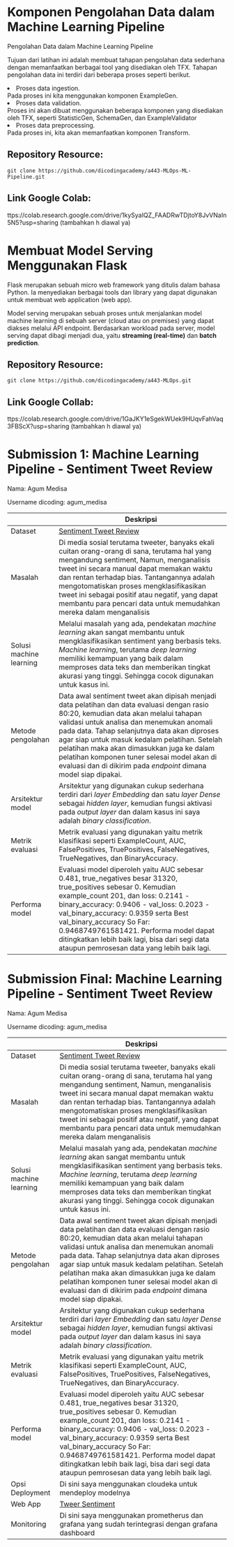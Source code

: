 # Komponen Pengolahan Data dalam Machine Learning Pipeline
Pengolahan Data dalam Machine Learning Pipeline

Tujuan dari latihan ini adalah membuat tahapan pengolahan data sederhana dengan memanfaatkan berbagai tool yang disediakan oleh TFX. Tahapan pengolahan data ini terdiri dari beberapa proses seperti berikut.

<li>Proses data ingestion.</li> Pada proses ini kita menggunakan komponen ExampleGen.
<li>Proses data validation.</li>  Proses ini akan dibuat menggunakan beberapa komponen yang disediakan oleh TFX, seperti StatisticGen, SchemaGen, dan ExampleValidator
<li>Proses data preprocessing.</li>  Pada proses ini, kita akan memanfaatkan komponen Transform.


## Repository Resource:
``git clone https://github.com/dicodingacademy/a443-MLOps-ML-Pipeline.git``

## Link Google Colab:
ttps://colab.research.google.com/drive/1kySyaIQZ_FAADRwTDjtoY8JvVNaIn5N5?usp=sharing (tambahkan h diawal ya)

#  Membuat Model Serving Menggunakan Flask
Flask merupakan sebuah micro web framework yang ditulis dalam bahasa Python. Ia menyediakan berbagai tools dan library yang dapat digunakan untuk membuat web application (web app).

Model serving merupakan sebuah proses untuk menjalankan model machine learning di sebuah server (cloud atau on premises) yang dapat diakses melalui API endpoint.
Berdasarkan workload pada server, model serving dapat dibagi menjadi dua, yaitu **streaming (real-time)** dan **batch prediction**.


## Repository Resource: 
``git clone https://github.com/dicodingacademy/a443-MLOps.git``

## Link Google Collab:
ttps://colab.research.google.com/drive/1GaJKY1eSgekWUek9HUqvFahVaq3FBScX?usp=sharing (tambahkan h diawal ya)

# Submission 1: Machine Learning Pipeline - Sentiment Tweet Review
Nama: Agum Medisa

Username dicoding: agum_medisa


| | Deskripsi |
| ----------- | ----------- |
| Dataset | [Sentiment Tweet Review](https://drive.google.com/drive/folders/1pCLO0hLiMceqae1vSEVbOXZFAGe1xFE1?usp=drive_link)|
| Masalah | Di media sosial terutama tweeter, banyaks ekali cuitan orang-orang di sana, terutama hal yang mengandung sentiment, Namun, menganalisis tweet ini secara manual dapat memakan waktu dan rentan terhadap bias. Tantangannya adalah mengotomatiskan proses mengklasifikasikan tweet ini sebagai positif atau negatif, yang dapat membantu para pencari data untuk memudahkan mereka dalam menganalisis |
| Solusi machine learning | Melalui masalah yang ada, pendekatan _machine learning_ akan sangat membantu untuk mengklasifikasikan sentiment yang berbasis teks. _Machine learning_, terutama _deep learning_ memiliki kemampuan yang baik dalam memproses data teks dan memberikan tingkat akurasi yang tinggi. Sehingga cocok digunakan untuk kasus ini. |
| Metode pengolahan | Data awal sentiment tweet akan dipisah menjadi data pelatihan dan data evaluasi dengan rasio 80:20, kemudian data akan melalui tahapan validasi untuk analisa dan menemukan anomali pada data. Tahap selanjutnya data akan diproses agar siap untuk masuk kedalam pelatihan. Setelah pelatihan maka akan dimasukkan juga ke dalam pelatihan komponen tuner selesai model akan di evaluasi dan di dikirim pada _endpoint_ dimana model siap dipakai. |
| Arsitektur model | Arsitektur yang digunakan cukup sederhana terdiri dari _layer Embedding_ dan satu _layer Dense_ sebagai _hidden layer_, kemudian fungsi aktivasi pada _output layer_ dan dalam kasus ini saya adalah _binary classification_.|
| Metrik evaluasi | Metrik evaluasi yang digunakan yaitu metrik klasifikasi seperti ExampleCount, AUC, FalsePositives, TruePositives, FalseNegatives, TrueNegatives, dan BinaryAccuracy. |
| Performa model | Evaluasi model diperoleh yaitu AUC sebesar 0.481, true_negatives besar 31320, true_positives sebesar 0. Kemudian example_count 201,  dan loss: 0.2141 - binary_accuracy: 0.9406 - val_loss: 0.2023 - val_binary_accuracy: 0.9359 serta Best val_binary_accuracy So Far: 0.9468749761581421. Performa model dapat ditingkatkan lebih baik lagi, bisa dari segi data ataupun pemrosesan data yang lebih baik lagi. |


# Submission Final: Machine Learning Pipeline - Sentiment Tweet Review
Nama: Agum Medisa

Username dicoding: agum_medisa


| | Deskripsi |
| ----------- | ----------- |
| Dataset | [Sentiment Tweet Review](https://drive.google.com/drive/folders/12z0RuXDpmh8zluoWtU_Va6U8jULOFXc5?usp=drive_link)|
| Masalah | Di media sosial terutama tweeter, banyaks ekali cuitan orang-orang di sana, terutama hal yang mengandung sentiment, Namun, menganalisis tweet ini secara manual dapat memakan waktu dan rentan terhadap bias. Tantangannya adalah mengotomatiskan proses mengklasifikasikan tweet ini sebagai positif atau negatif, yang dapat membantu para pencari data untuk memudahkan mereka dalam menganalisis |
| Solusi machine learning | Melalui masalah yang ada, pendekatan _machine learning_ akan sangat membantu untuk mengklasifikasikan sentiment yang berbasis teks. _Machine learning_, terutama _deep learning_ memiliki kemampuan yang baik dalam memproses data teks dan memberikan tingkat akurasi yang tinggi. Sehingga cocok digunakan untuk kasus ini. |
| Metode pengolahan | Data awal sentiment tweet akan dipisah menjadi data pelatihan dan data evaluasi dengan rasio 80:20, kemudian data akan melalui tahapan validasi untuk analisa dan menemukan anomali pada data. Tahap selanjutnya data akan diproses agar siap untuk masuk kedalam pelatihan. Setelah pelatihan maka akan dimasukkan juga ke dalam pelatihan komponen tuner selesai model akan di evaluasi dan di dikirim pada _endpoint_ dimana model siap dipakai. |
| Arsitektur model | Arsitektur yang digunakan cukup sederhana terdiri dari _layer Embedding_ dan satu _layer Dense_ sebagai _hidden layer_, kemudian fungsi aktivasi pada _output layer_ dan dalam kasus ini saya adalah _binary classification_.|
| Metrik evaluasi | Metrik evaluasi yang digunakan yaitu metrik klasifikasi seperti ExampleCount, AUC, FalsePositives, TruePositives, FalseNegatives, TrueNegatives, dan BinaryAccuracy. |
| Performa model | Evaluasi model diperoleh yaitu AUC sebesar 0.481, true_negatives besar 31320, true_positives sebesar 0. Kemudian example_count 201,  dan loss: 0.2141 - binary_accuracy: 0.9406 - val_loss: 0.2023 - val_binary_accuracy: 0.9359 serta Best val_binary_accuracy So Far: 0.9468749761581421. Performa model dapat ditingkatkan lebih baik lagi, bisa dari segi data ataupun pemrosesan data yang lebih baik lagi. |
| Opsi Deployment | Di sini saya menggunakan cloudeka untuk mendeploy modelnya |
| Web App | [Tweer Sentiment](http://103.190.215.83:8501/v1/models/sentiment-review/metadata) |
| Monitoring | Di sini saya menggunakan prometherus dan grafana yang sudah terintegrasi dengan grafana dashboard|
